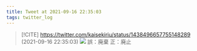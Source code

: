 ```yaml
---
title: Tweet at 2021-09-16 22:35:03
tags: twitter_log
---
```


> [!CITE] https://twitter.com/kaisekiriu/status/1438496657755148289 (2021-09-16 22:35:03)
> ![](https://twitter.com/kaisekiriu/status/1438496657755148289)
> 誤：廃棄
> 正：廃止
